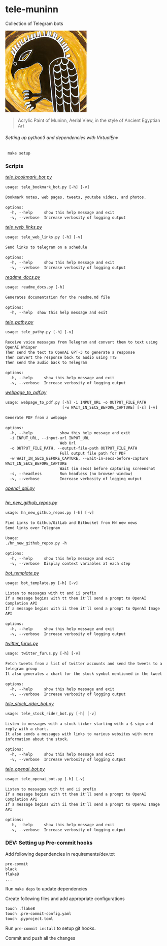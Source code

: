 # tele-muninn

Collection of Telegram bots

![](muninn-logo.jpg)

> Acrylic Paint of Muninn, Aerial View, in the style of Ancient Egyptian Art

###### Setting up python3 and dependencies with VirtualEnv

```
 make setup
```

### Scripts

<!-- START makefile-doc -->
[_tele_bookmark_bot.py_](https://namuan.github.io/tele-muninn/tele_bookmark_bot.html)
```
usage: tele_bookmark_bot.py [-h] [-v]

Bookmark notes, web pages, tweets, youtube videos, and photos.

options:
  -h, --help     show this help message and exit
  -v, --verbose  Increase verbosity of logging output

```
[_tele_web_links.py_](https://namuan.github.io/tele-muninn/tele_web_links.html)
```
usage: tele_web_links.py [-h] [-v]

Send links to telegram on a schedule

options:
  -h, --help     show this help message and exit
  -v, --verbose  Increase verbosity of logging output

```
[_readme_docs.py_](https://namuan.github.io/tele-muninn/readme_docs.html)
```
usage: readme_docs.py [-h]

Generates documentation for the readme.md file

options:
  -h, --help  show this help message and exit

```
[_tele_pathy.py_](https://namuan.github.io/tele-muninn/tele_pathy.html)
```
usage: tele_pathy.py [-h] [-v]

Receive voice messages from Telegram and convert them to text using OpenAI Whisper
Then send the text to OpenAI GPT-3 to generate a response
Then convert the response back to audio using TTS
Then send the audio back to Telegram

options:
  -h, --help     show this help message and exit
  -v, --verbose  Increase verbosity of logging output

```
[_webpage_to_pdf.py_](https://namuan.github.io/tele-muninn/webpage_to_pdf.html)
```
usage: webpage_to_pdf.py [-h] -i INPUT_URL -o OUTPUT_FILE_PATH
                         [-w WAIT_IN_SECS_BEFORE_CAPTURE] [-s] [-v]

Generate PDF from a webpage

options:
  -h, --help            show this help message and exit
  -i INPUT_URL, --input-url INPUT_URL
                        Web Url
  -o OUTPUT_FILE_PATH, --output-file-path OUTPUT_FILE_PATH
                        Full output file path for PDF
  -w WAIT_IN_SECS_BEFORE_CAPTURE, --wait-in-secs-before-capture WAIT_IN_SECS_BEFORE_CAPTURE
                        Wait (in secs) before capturing screenshot
  -s, --headless        Run headless (no browser window)
  -v, --verbose         Increase verbosity of logging output

```
[_openai_api.py_](https://namuan.github.io/tele-muninn/openai_api.html)
```

```
[_hn_new_github_repos.py_](https://namuan.github.io/tele-muninn/hn_new_github_repos.html)
```
usage: hn_new_github_repos.py [-h] [-v]

Find Links to Github/GitLab and Bitbucket from HN new news
Send links over Telegram

Usage:
./hn_new_github_repos.py -h

options:
  -h, --help     show this help message and exit
  -v, --verbose  Display context variables at each step

```
[_bot_template.py_](https://namuan.github.io/tele-muninn/bot_template.html)
```
usage: bot_template.py [-h] [-v]

Listen to messages with tt and ii prefix
If a message begins with tt then it'll send a prompt to OpenAI Completion API
If a message begins with ii then it'll send a prompt to OpenAI Image API

options:
  -h, --help     show this help message and exit
  -v, --verbose  Increase verbosity of logging output

```
[_twitter_furus.py_](https://namuan.github.io/tele-muninn/twitter_furus.html)
```
usage: twitter_furus.py [-h] [-v]

Fetch tweets from a list of twitter accounts and send the tweets to a telegram group
It also generates a chart for the stock symbol mentioned in the tweet

options:
  -h, --help     show this help message and exit
  -v, --verbose  Increase verbosity of logging output

```
[_tele_stock_rider_bot.py_](https://namuan.github.io/tele-muninn/tele_stock_rider_bot.html)
```
usage: tele_stock_rider_bot.py [-h] [-v]

Listen to messages with a stock ticker starting with a $ sign and reply with a chart.
It also sends a messages with links to various websites with more information about the stock.

options:
  -h, --help     show this help message and exit
  -v, --verbose  Increase verbosity of logging output

```
[_tele_openai_bot.py_](https://namuan.github.io/tele-muninn/tele_openai_bot.html)
```
usage: tele_openai_bot.py [-h] [-v]

Listen to messages with tt and ii prefix
If a message begins with tt then it'll send a prompt to OpenAI Completion API
If a message begins with ii then it'll send a prompt to OpenAI Image API

options:
  -h, --help     show this help message and exit
  -v, --verbose  Increase verbosity of logging output

```
<!-- END makefile-doc -->

### DEV: Setting up Pre-commit hooks

Add following dependencies in requirements/dev.txt
```
pre-commit
black
flake8
...
```

Run `make deps` to update dependencies

Create following files and add appropriate configurations
```
touch .flake8
touch .pre-commit-config.yaml
touch .pyproject.toml
```

Run `pre-commit install` to setup git hooks.

Commit and push all the changes
